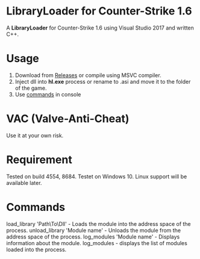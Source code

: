 # LibraryLoader for Counter-Strike 1.6
A **LibraryLoader** for Counter-Strike 1.6 using Visual Studio 2017 and written C++.
# Usage
1. Download from [Releases](https://github.com/Dae-Moon/LibraryLoader/releases) or compile using MSVC compiler.
2. Inject dll into **hl.exe** process or rename to .asi and move it to the folder of the game.
3. Use [commands](https://github.com/Dae-Moon/LibraryLoader?tab=readme-ov-file#commands) in console
# VAC (Valve-Anti-Cheat)
Use it at your own risk.
# Requirement
Tested on build 4554, 8684.
Testet on Windows 10.
Linux support will be available later.
# Commands
load_library 'Path\To\Dll' - Loads the module into the address space of the process.
unload_library 'Module name' - Unloads the module from the address space of the process.
log_modules 'Module name' - Displays information about the module.
log_modules - displays the list of modules loaded into the process.
